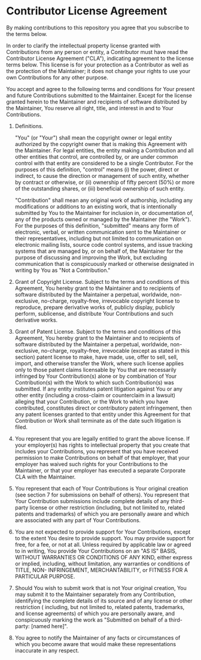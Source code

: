 # Contributor License Agreement

By making contributions to this repository you agree that you subscribe to the terms below.

In order to clarify the intellectual property license granted with Contributions from any person or entity, a
Contributor must have read the Contributor License Agreement ("CLA"), indicating agreement to the license terms below.
This license is for your protection as a Contributor as well as the protection of the Maintainer; it does not change
your rights to use your own Contributions for any other purpose.

You accept and agree to the following terms and conditions for Your present and future Contributions submitted to the
Maintainer. Except for the license granted herein to the Maintainer and recipients of software distributed by the
Maintainer, You reserve all right, title, and interest in and to Your Contributions.

1. Definitions.

   "You" (or "Your") shall mean the copyright owner or legal entity authorized by the copyright owner that is making
   this Agreement with the Maintainer. For legal entities, the entity making a Contribution and all other entities that
   control, are controlled by, or are under common control with that entity are considered to be a single Contributor.
   For the purposes of this definition, "control" means (i) the power, direct or indirect, to cause the direction or
   management of such entity, whether by contract or otherwise, or (ii) ownership of fifty percent (50%) or more of the
   outstanding shares, or (iii) beneficial ownership of such entity.

   "Contribution" shall mean any original work of authorship, including any modifications or additions to an existing
   work, that is intentionally submitted by You to the Maintainer for inclusion in, or documentation of, any of the
   products owned or managed by the Maintainer (the "Work"). For the purposes of this definition, "submitted" means any
   form of electronic, verbal, or written communication sent to the Maintainer or their representatives, including but
   not limited to communication on electronic mailing lists, source code control systems, and issue tracking systems
   that are managed by, or on behalf of, the Maintainer for the purpose of discussing and improving the Work, but
   excluding communication that is conspicuously marked or otherwise designated in writing by You as "Not a
   Contribution."

2. Grant of Copyright License. Subject to the terms and conditions of this Agreement, You hereby grant to the Maintainer
   and to recipients of software distributed by the Maintainer a perpetual, worldwide, non-exclusive, no-charge,
   royalty-free, irrevocable copyright license to reproduce, prepare derivative works of, publicly display, publicly
   perform, sublicense, and distribute Your Contributions and such derivative works.

3. Grant of Patent License. Subject to the terms and conditions of this Agreement, You hereby grant to the Maintainer
   and to recipients of software distributed by the Maintainer a perpetual, worldwide, non-exclusive, no-charge,
   royalty-free, irrevocable (except as stated in this section) patent license to make, have made, use, offer to sell,
   sell, import, and otherwise transfer the Work, where such license applies only to those patent claims licensable by
   You that are necessarily infringed by Your Contribution(s) alone or by combination of Your Contribution(s) with the
   Work to which such Contribution(s) was submitted. If any entity institutes patent litigation against You or any other
   entity (including a cross-claim or counterclaim in a lawsuit) alleging that your Contribution, or the Work to which
   you have contributed, constitutes direct or contributory patent infringement, then any patent licenses granted to
   that entity under this Agreement for that Contribution or Work shall terminate as of the date such litigation is
   filed.

4. You represent that you are legally entitled to grant the above license. If your employer(s) has rights to
   intellectual property that you create that includes your Contributions, you represent that you have received
   permission to make Contributions on behalf of that employer, that your employer has waived such rights for your
   Contributions to the Maintainer, or that your employer has executed a separate Corporate CLA with the Maintainer.

5. You represent that each of Your Contributions is Your original creation (see section 7 for submissions on behalf of
   others). You represent that Your Contribution submissions include complete details of any third-party license or
   other restriction (including, but not limited to, related patents and trademarks) of which you are personally aware
   and which are associated with any part of Your Contributions.

6. You are not expected to provide support for Your Contributions, except to the extent You desire to provide support.
   You may provide support for free, for a fee, or not at all. Unless required by applicable law or agreed to in
   writing, You provide Your Contributions on an "AS IS" BASIS, WITHOUT WARRANTIES OR CONDITIONS OF ANY KIND, either
   express or implied, including, without limitation, any warranties or conditions of TITLE, NON- INFRINGEMENT,
   MERCHANTABILITY, or FITNESS FOR A PARTICULAR PURPOSE.

7. Should You wish to submit work that is not Your original creation, You may submit it to the Maintainer separately
   from any Contribution, identifying the complete details of its source and of any license or other restriction (
   including, but not limited to, related patents, trademarks, and license agreements) of which you are personally
   aware, and conspicuously marking the work as "Submitted on behalf of a third-party: [named here]".

8. You agree to notify the Maintainer of any facts or circumstances of which you become aware that would make these
   representations inaccurate in any respect.